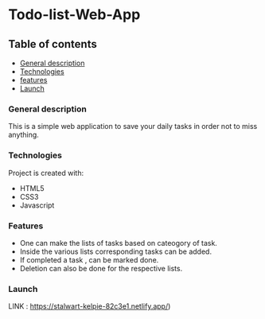 # Todo-list-Web-App
## Table of contents
* [General description](#general-description)
* [Technologies](#technologies)
* [features](#features)
* [Launch](#launch)

### General description
This is a simple web application to save your daily tasks in order not to miss anything.

### Technologies
Project is created with:
* HTML5
* CSS3
* Javascript

### Features
* One can make the lists of tasks based on cateogory of task.
* Inside the various lists corresponding tasks can be added.
* If completed a task , can be marked done.
* Deletion can also be done for the respective lists.

### Launch 
LINK :  https://stalwart-kelpie-82c3e1.netlify.app/)
